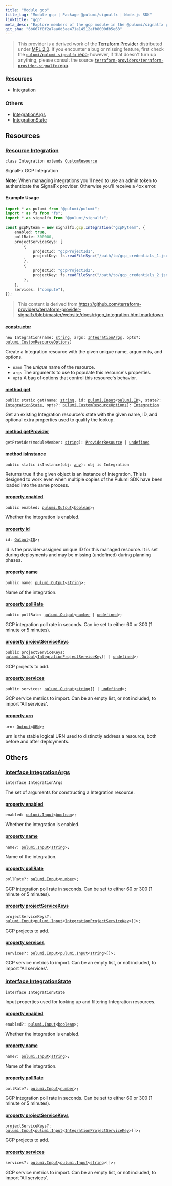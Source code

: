```yaml
---
title: "Module gcp"
title_tag: "Module gcp | Package @pulumi/signalfx | Node.js SDK"
linktitle: "gcp"
meta_desc: "Explore members of the gcp module in the @pulumi/signalfx package."
git_sha: "6b667f0f2a7aa0d3ae471a14512afb8000db5e63"
---
```


<!-- WARNING: this page was generated by a tool. Do not edit it by hand. -->
<!-- To change it, please see https://github.com/pulumi/docs/tree/master/tools/tscdocgen. -->


> This provider is a derived work of the [Terraform Provider](https://github.com/terraform-providers/terraform-provider-signalfx)
> distributed under [MPL 2.0](https://www.mozilla.org/en-US/MPL/2.0/). If you encounter a bug or missing feature,
> first check the [`pulumi/pulumi-signalfx` repo](https://github.com/pulumi/pulumi-signalfx/issues); however, if that doesn't turn up anything,
> please consult the source [`terraform-providers/terraform-provider-signalfx` repo](https://github.com/terraform-providers/terraform-provider-signalfx/issues).





<h3>Resources</h3>
<ul class="api">
    <li><a href="#Integration"><span class="symbol resource"></span>Integration</a></li>
</ul>


<h3>Others</h3>
<ul class="api">
    <li><a href="#IntegrationArgs"><span class="symbol api"></span>IntegrationArgs</a></li>
    <li><a href="#IntegrationState"><span class="symbol api"></span>IntegrationState</a></li>
</ul>


<h2 id="resources">Resources</h2>
<h3 class="pdoc-module-header" id="Integration" data-link-title="Integration">
    <a href="https://github.com/pulumi/pulumi-signalfx/blob/{{< param git_sha >}}/sdk/nodejs/gcp/integration.ts#L40">
        Resource <strong>Integration</strong>
    </a>
</h3>

<pre class="highlight"><code><span class='kr'>class</span> <span class='nx'>Integration</span> <span class='kr'>extends</span> <a href='/docs/reference/pkg/nodejs/pulumi/pulumi/#CustomResource'>CustomResource</a></code></pre>

SignalFx GCP Integration

**Note:** When managing integrations you'll need to use an admin token to authenticate the SignalFx provider. Otherwise you'll receive a 4xx error.

#### Example Usage

```typescript
import * as pulumi from "@pulumi/pulumi";
import * as fs from "fs";
import * as signalfx from "@pulumi/signalfx";

const gcpMyteam = new signalfx.gcp.Integration("gcpMyteam", {
    enabled: true,
    pollRate: 300000,
    projectServiceKeys: [
        {
            projectId: "gcpProjectId1",
            projectKey: fs.readFileSync("/path/to/gcp_credentials_1.json", "utf-8"),
        },
        {
            projectId: "gcpProjectId2",
            projectKey: fs.readFileSync("/path/to/gcp_credentials_2.json", "utf-8"),
        },
    ],
    services: ["compute"],
});
```

> This content is derived from https://github.com/terraform-providers/terraform-provider-signalfx/blob/master/website/docs/r/gcp_integration.html.markdown.

<h4 class="pdoc-member-header" id="Integration-constructor">
<a class="pdoc-child-name" href="https://github.com/pulumi/pulumi-signalfx/blob/{{< param git_sha >}}/sdk/nodejs/gcp/integration.ts#L86"> <b>constructor</b></a>
</h4>


<pre class="highlight"><code><span class='kd'></span><span class='kd'>new</span> Integration(name: <span class='kd'><a href='https://developer.mozilla.org/en-US/docs/Web/JavaScript/Reference/Global_Objects/String'>string</a></span>, args: <a href='#IntegrationArgs'>IntegrationArgs</a>, opts?: <a href='/docs/reference/pkg/nodejs/pulumi/pulumi/#CustomResourceOptions'>pulumi.CustomResourceOptions</a>)</code></pre>


Create a Integration resource with the given unique name, arguments, and options.

* `name` The _unique_ name of the resource.
* `args` The arguments to use to populate this resource&#39;s properties.
* `opts` A bag of options that control this resource&#39;s behavior.

<h4 class="pdoc-member-header" id="Integration-get">
<a class="pdoc-child-name" href="https://github.com/pulumi/pulumi-signalfx/blob/{{< param git_sha >}}/sdk/nodejs/gcp/integration.ts#L49">method <b>get</b></a>
</h4>


<pre class="highlight"><code><span class='kd'>public static </span>get(name: <span class='kd'><a href='https://developer.mozilla.org/en-US/docs/Web/JavaScript/Reference/Global_Objects/String'>string</a></span>, id: <a href='/docs/reference/pkg/nodejs/pulumi/pulumi/#Input'>pulumi.Input</a>&lt;<a href='/docs/reference/pkg/nodejs/pulumi/pulumi/#ID'>pulumi.ID</a>&gt;, state?: <a href='#IntegrationState'>IntegrationState</a>, opts?: <a href='/docs/reference/pkg/nodejs/pulumi/pulumi/#CustomResourceOptions'>pulumi.CustomResourceOptions</a>): <a href='#Integration'>Integration</a></code></pre>


Get an existing Integration resource's state with the given name, ID, and optional extra
properties used to qualify the lookup.

<h4 class="pdoc-member-header" id="Integration-getProvider">
<a class="pdoc-child-name" href="https://github.com/pulumi/pulumi-signalfx/blob/{{< param git_sha >}}/sdk/nodejs/gcp/integration.ts#L40">method <b>getProvider</b></a>
</h4>


<pre class="highlight"><code><span class='kd'></span>getProvider(moduleMember: <span class='kd'><a href='https://developer.mozilla.org/en-US/docs/Web/JavaScript/Reference/Global_Objects/String'>string</a></span>): <a href='/docs/reference/pkg/nodejs/pulumi/pulumi/#ProviderResource'>ProviderResource</a> | <span class='kd'><a href='https://developer.mozilla.org/en-US/docs/Web/JavaScript/Reference/Global_Objects/undefined'>undefined</a></span></code></pre>

<h4 class="pdoc-member-header" id="Integration-isInstance">
<a class="pdoc-child-name" href="https://github.com/pulumi/pulumi-signalfx/blob/{{< param git_sha >}}/sdk/nodejs/gcp/integration.ts#L60">method <b>isInstance</b></a>
</h4>


<pre class="highlight"><code><span class='kd'>public static </span>isInstance(obj: <span class='kd'><a href='https://www.typescriptlang.org/docs/handbook/basic-types.html#any'>any</a></span>): obj is Integration</code></pre>


Returns true if the given object is an instance of Integration.  This is designed to work even
when multiple copies of the Pulumi SDK have been loaded into the same process.

<h4 class="pdoc-member-header" id="Integration-enabled">
<a class="pdoc-child-name" href="https://github.com/pulumi/pulumi-signalfx/blob/{{< param git_sha >}}/sdk/nodejs/gcp/integration.ts#L70">property <b>enabled</b></a>
</h4>

<pre class="highlight"><code><span class='kd'>public </span>enabled: <a href='/docs/reference/pkg/nodejs/pulumi/pulumi/#Output'>pulumi.Output</a>&lt;<span class='kd'><a href='https://developer.mozilla.org/en-US/docs/Web/JavaScript/Reference/Global_Objects/Boolean'>boolean</a></span>&gt;;</code></pre>

Whether the integration is enabled.

<h4 class="pdoc-member-header" id="Integration-id">
<a class="pdoc-child-name" href="https://github.com/pulumi/pulumi-signalfx/blob/{{< param git_sha >}}/sdk/nodejs/gcp/integration.ts#L40">property <b>id</b></a>
</h4>

<pre class="highlight"><code><span class='kd'></span>id: <a href='/docs/reference/pkg/nodejs/pulumi/pulumi/#Output'>Output</a>&lt;<a href='/docs/reference/pkg/nodejs/pulumi/pulumi/#ID'>ID</a>&gt;;</code></pre>

id is the provider-assigned unique ID for this managed resource.  It is set during
deployments and may be missing (undefined) during planning phases.

<h4 class="pdoc-member-header" id="Integration-name">
<a class="pdoc-child-name" href="https://github.com/pulumi/pulumi-signalfx/blob/{{< param git_sha >}}/sdk/nodejs/gcp/integration.ts#L74">property <b>name</b></a>
</h4>

<pre class="highlight"><code><span class='kd'>public </span>name: <a href='/docs/reference/pkg/nodejs/pulumi/pulumi/#Output'>pulumi.Output</a>&lt;<span class='kd'><a href='https://developer.mozilla.org/en-US/docs/Web/JavaScript/Reference/Global_Objects/String'>string</a></span>&gt;;</code></pre>

Name of the integration.

<h4 class="pdoc-member-header" id="Integration-pollRate">
<a class="pdoc-child-name" href="https://github.com/pulumi/pulumi-signalfx/blob/{{< param git_sha >}}/sdk/nodejs/gcp/integration.ts#L78">property <b>pollRate</b></a>
</h4>

<pre class="highlight"><code><span class='kd'>public </span>pollRate: <a href='/docs/reference/pkg/nodejs/pulumi/pulumi/#Output'>pulumi.Output</a>&lt;<span class='kd'><a href='https://developer.mozilla.org/en-US/docs/Web/JavaScript/Reference/Global_Objects/Number'>number</a></span> | <span class='kd'><a href='https://developer.mozilla.org/en-US/docs/Web/JavaScript/Reference/Global_Objects/undefined'>undefined</a></span>&gt;;</code></pre>

GCP integration poll rate in seconds. Can be set to either 60 or 300 (1 minute or 5 minutes).

<h4 class="pdoc-member-header" id="Integration-projectServiceKeys">
<a class="pdoc-child-name" href="https://github.com/pulumi/pulumi-signalfx/blob/{{< param git_sha >}}/sdk/nodejs/gcp/integration.ts#L82">property <b>projectServiceKeys</b></a>
</h4>

<pre class="highlight"><code><span class='kd'>public </span>projectServiceKeys: <a href='/docs/reference/pkg/nodejs/pulumi/pulumi/#Output'>pulumi.Output</a>&lt;<a href='/docs/reference/pkg/nodejs/pulumi/signalfx/types/output/#IntegrationProjectServiceKey'>IntegrationProjectServiceKey</a>[] | <span class='kd'><a href='https://developer.mozilla.org/en-US/docs/Web/JavaScript/Reference/Global_Objects/undefined'>undefined</a></span>&gt;;</code></pre>

GCP projects to add.

<h4 class="pdoc-member-header" id="Integration-services">
<a class="pdoc-child-name" href="https://github.com/pulumi/pulumi-signalfx/blob/{{< param git_sha >}}/sdk/nodejs/gcp/integration.ts#L86">property <b>services</b></a>
</h4>

<pre class="highlight"><code><span class='kd'>public </span>services: <a href='/docs/reference/pkg/nodejs/pulumi/pulumi/#Output'>pulumi.Output</a>&lt;<span class='kd'><a href='https://developer.mozilla.org/en-US/docs/Web/JavaScript/Reference/Global_Objects/String'>string</a></span>[] | <span class='kd'><a href='https://developer.mozilla.org/en-US/docs/Web/JavaScript/Reference/Global_Objects/undefined'>undefined</a></span>&gt;;</code></pre>

GCP service metrics to import. Can be an empty list, or not included, to import 'All services'.

<h4 class="pdoc-member-header" id="Integration-urn">
<a class="pdoc-child-name" href="https://github.com/pulumi/pulumi-signalfx/blob/{{< param git_sha >}}/sdk/nodejs/gcp/integration.ts#L40">property <b>urn</b></a>
</h4>

<pre class="highlight"><code><span class='kd'></span>urn: <a href='/docs/reference/pkg/nodejs/pulumi/pulumi/#Output'>Output</a>&lt;<a href='/docs/reference/pkg/nodejs/pulumi/pulumi/#URN'>URN</a>&gt;;</code></pre>

urn is the stable logical URN used to distinctly address a resource, both before and after
deployments.



<h2 id="apis">Others</h2>
<h3 class="pdoc-module-header" id="IntegrationArgs" data-link-title="IntegrationArgs">
    <a href="https://github.com/pulumi/pulumi-signalfx/blob/{{< param git_sha >}}/sdk/nodejs/gcp/integration.ts#L156">
        interface <strong>IntegrationArgs</strong>
    </a>
</h3>

<pre class="highlight"><code><span class='kr'>interface</span> <span class='nx'>IntegrationArgs</span></code></pre>

The set of arguments for constructing a Integration resource.

<h4 class="pdoc-member-header" id="IntegrationArgs-enabled">
<a class="pdoc-child-name" href="https://github.com/pulumi/pulumi-signalfx/blob/{{< param git_sha >}}/sdk/nodejs/gcp/integration.ts#L160">property <b>enabled</b></a>
</h4>

<pre class="highlight"><code><span class='kd'></span>enabled: <a href='/docs/reference/pkg/nodejs/pulumi/pulumi/#Input'>pulumi.Input</a>&lt;<span class='kd'><a href='https://developer.mozilla.org/en-US/docs/Web/JavaScript/Reference/Global_Objects/Boolean'>boolean</a></span>&gt;;</code></pre>

Whether the integration is enabled.

<h4 class="pdoc-member-header" id="IntegrationArgs-name">
<a class="pdoc-child-name" href="https://github.com/pulumi/pulumi-signalfx/blob/{{< param git_sha >}}/sdk/nodejs/gcp/integration.ts#L164">property <b>name</b></a>
</h4>

<pre class="highlight"><code><span class='kd'></span>name?: <a href='/docs/reference/pkg/nodejs/pulumi/pulumi/#Input'>pulumi.Input</a>&lt;<span class='kd'><a href='https://developer.mozilla.org/en-US/docs/Web/JavaScript/Reference/Global_Objects/String'>string</a></span>&gt;;</code></pre>

Name of the integration.

<h4 class="pdoc-member-header" id="IntegrationArgs-pollRate">
<a class="pdoc-child-name" href="https://github.com/pulumi/pulumi-signalfx/blob/{{< param git_sha >}}/sdk/nodejs/gcp/integration.ts#L168">property <b>pollRate</b></a>
</h4>

<pre class="highlight"><code><span class='kd'></span>pollRate?: <a href='/docs/reference/pkg/nodejs/pulumi/pulumi/#Input'>pulumi.Input</a>&lt;<span class='kd'><a href='https://developer.mozilla.org/en-US/docs/Web/JavaScript/Reference/Global_Objects/Number'>number</a></span>&gt;;</code></pre>

GCP integration poll rate in seconds. Can be set to either 60 or 300 (1 minute or 5 minutes).

<h4 class="pdoc-member-header" id="IntegrationArgs-projectServiceKeys">
<a class="pdoc-child-name" href="https://github.com/pulumi/pulumi-signalfx/blob/{{< param git_sha >}}/sdk/nodejs/gcp/integration.ts#L172">property <b>projectServiceKeys</b></a>
</h4>

<pre class="highlight"><code><span class='kd'></span>projectServiceKeys?: <a href='/docs/reference/pkg/nodejs/pulumi/pulumi/#Input'>pulumi.Input</a>&lt;<a href='/docs/reference/pkg/nodejs/pulumi/pulumi/#Input'>pulumi.Input</a>&lt;<a href='/docs/reference/pkg/nodejs/pulumi/signalfx/types/input/#IntegrationProjectServiceKey'>IntegrationProjectServiceKey</a>&gt;[]&gt;;</code></pre>

GCP projects to add.

<h4 class="pdoc-member-header" id="IntegrationArgs-services">
<a class="pdoc-child-name" href="https://github.com/pulumi/pulumi-signalfx/blob/{{< param git_sha >}}/sdk/nodejs/gcp/integration.ts#L176">property <b>services</b></a>
</h4>

<pre class="highlight"><code><span class='kd'></span>services?: <a href='/docs/reference/pkg/nodejs/pulumi/pulumi/#Input'>pulumi.Input</a>&lt;<a href='/docs/reference/pkg/nodejs/pulumi/pulumi/#Input'>pulumi.Input</a>&lt;<span class='kd'><a href='https://developer.mozilla.org/en-US/docs/Web/JavaScript/Reference/Global_Objects/String'>string</a></span>&gt;[]&gt;;</code></pre>

GCP service metrics to import. Can be an empty list, or not included, to import 'All services'.

<h3 class="pdoc-module-header" id="IntegrationState" data-link-title="IntegrationState">
    <a href="https://github.com/pulumi/pulumi-signalfx/blob/{{< param git_sha >}}/sdk/nodejs/gcp/integration.ts#L130">
        interface <strong>IntegrationState</strong>
    </a>
</h3>

<pre class="highlight"><code><span class='kr'>interface</span> <span class='nx'>IntegrationState</span></code></pre>

Input properties used for looking up and filtering Integration resources.

<h4 class="pdoc-member-header" id="IntegrationState-enabled">
<a class="pdoc-child-name" href="https://github.com/pulumi/pulumi-signalfx/blob/{{< param git_sha >}}/sdk/nodejs/gcp/integration.ts#L134">property <b>enabled</b></a>
</h4>

<pre class="highlight"><code><span class='kd'></span>enabled?: <a href='/docs/reference/pkg/nodejs/pulumi/pulumi/#Input'>pulumi.Input</a>&lt;<span class='kd'><a href='https://developer.mozilla.org/en-US/docs/Web/JavaScript/Reference/Global_Objects/Boolean'>boolean</a></span>&gt;;</code></pre>

Whether the integration is enabled.

<h4 class="pdoc-member-header" id="IntegrationState-name">
<a class="pdoc-child-name" href="https://github.com/pulumi/pulumi-signalfx/blob/{{< param git_sha >}}/sdk/nodejs/gcp/integration.ts#L138">property <b>name</b></a>
</h4>

<pre class="highlight"><code><span class='kd'></span>name?: <a href='/docs/reference/pkg/nodejs/pulumi/pulumi/#Input'>pulumi.Input</a>&lt;<span class='kd'><a href='https://developer.mozilla.org/en-US/docs/Web/JavaScript/Reference/Global_Objects/String'>string</a></span>&gt;;</code></pre>

Name of the integration.

<h4 class="pdoc-member-header" id="IntegrationState-pollRate">
<a class="pdoc-child-name" href="https://github.com/pulumi/pulumi-signalfx/blob/{{< param git_sha >}}/sdk/nodejs/gcp/integration.ts#L142">property <b>pollRate</b></a>
</h4>

<pre class="highlight"><code><span class='kd'></span>pollRate?: <a href='/docs/reference/pkg/nodejs/pulumi/pulumi/#Input'>pulumi.Input</a>&lt;<span class='kd'><a href='https://developer.mozilla.org/en-US/docs/Web/JavaScript/Reference/Global_Objects/Number'>number</a></span>&gt;;</code></pre>

GCP integration poll rate in seconds. Can be set to either 60 or 300 (1 minute or 5 minutes).

<h4 class="pdoc-member-header" id="IntegrationState-projectServiceKeys">
<a class="pdoc-child-name" href="https://github.com/pulumi/pulumi-signalfx/blob/{{< param git_sha >}}/sdk/nodejs/gcp/integration.ts#L146">property <b>projectServiceKeys</b></a>
</h4>

<pre class="highlight"><code><span class='kd'></span>projectServiceKeys?: <a href='/docs/reference/pkg/nodejs/pulumi/pulumi/#Input'>pulumi.Input</a>&lt;<a href='/docs/reference/pkg/nodejs/pulumi/pulumi/#Input'>pulumi.Input</a>&lt;<a href='/docs/reference/pkg/nodejs/pulumi/signalfx/types/input/#IntegrationProjectServiceKey'>IntegrationProjectServiceKey</a>&gt;[]&gt;;</code></pre>

GCP projects to add.

<h4 class="pdoc-member-header" id="IntegrationState-services">
<a class="pdoc-child-name" href="https://github.com/pulumi/pulumi-signalfx/blob/{{< param git_sha >}}/sdk/nodejs/gcp/integration.ts#L150">property <b>services</b></a>
</h4>

<pre class="highlight"><code><span class='kd'></span>services?: <a href='/docs/reference/pkg/nodejs/pulumi/pulumi/#Input'>pulumi.Input</a>&lt;<a href='/docs/reference/pkg/nodejs/pulumi/pulumi/#Input'>pulumi.Input</a>&lt;<span class='kd'><a href='https://developer.mozilla.org/en-US/docs/Web/JavaScript/Reference/Global_Objects/String'>string</a></span>&gt;[]&gt;;</code></pre>

GCP service metrics to import. Can be an empty list, or not included, to import 'All services'.

